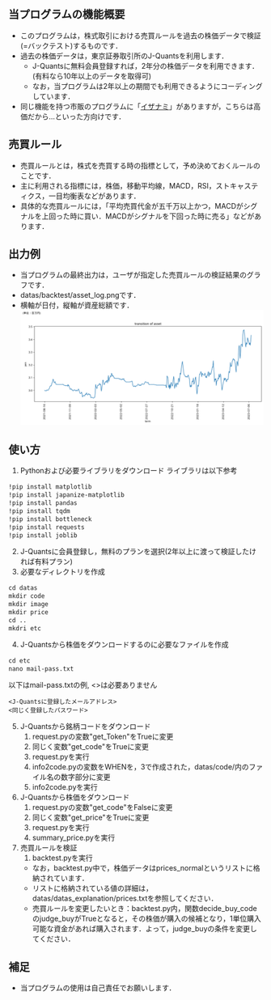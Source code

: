 ## 当プログラムの機能概要
- このプログラムは，株式取引における売買ルールを過去の株価データで検証(=バックテスト)するものです．
- 過去の株価データは，東京証券取引所のJ-Quantsを利用します．
   - J-Quantsに無料会員登録すれば，2年分の株価データを利用できます．  
      (有料なら10年以上のデータを取得可)
   - なお，当プログラムは2年以上の期間でも利用できるようにコーディングしています．
- 同じ機能を持つ市販のプログラムに「[イザナミ](https://www.izanami.jp/top.html)」がありますが，こちらは高価だから...といった方向けです．

## 売買ルール
- 売買ルールとは，株式を売買する時の指標として，予め決めておくルールのことです．
- 主に利用される指標には，株価，移動平均線，MACD，RSI，ストキャスティクス，一目均衡表などがあります．
- 具体的な売買ルールには，「平均売買代金が五千万以上かつ，MACDがシグナルを上回った時に買い．MACDがシグナルを下回った時に売る」などがあります．

## 出力例
- 当プログラムの最終出力は，ユーザが指定した売買ルールの検証結果のグラフです．
- datas/backtest/asset_log.pngです．
- 横軸が日付，縦軸が資産総額です．
![出力例(2年分)](datas/backtest/asset_log.png)

 
## 使い方
1. Pythonおよび必要ライブラリをダウンロード 
ライブラリは以下参考
```
!pip install matplotlib
!pip install japanize-matplotlib
!pip install pandas
!pip install tqdm
!pip install bottleneck
!pip install requests
!pip install joblib

```
2. J-Quantsに会員登録し，無料のプランを選択(2年以上に渡って検証したければ有料プラン)
3. 必要なディレクトリを作成
```
cd datas
mkdir code
mkdir image
mkdir price
cd ..
mkdri etc
```
4. J-Quantsから株価をダウンロードするのに必要なファイルを作成
```
cd etc
nano mail-pass.txt
```
以下はmail-pass.txtの例, <>は必要ありません
```
<J-Quantsに登録したメールアドレス>
<同じく登録したパスワード>
```
5. J-Quantsから銘柄コードをダウンロード
   1. request.pyの変数"get_Token"をTrueに変更
   2. 同じく変数"get_code"をTrueに変更
   3. request.pyを実行
   4. info2code.pyの変数をWHENを，3で作成された，datas/code/内のファイル名の数字部分に変更
   5. info2code.pyを実行
6. J-Quantsから株価をダウンロード
   1. request.pyの変数"get_code"をFalseに変更
   2. 同じく変数"get_price"をTrueに変更
   3. request.pyを実行
   4. summary_price.pyを実行
7. 売買ルールを検証
   1. backtest.pyを実行
   - なお，backtest.py中で，株価データはprices_normalというリストに格納されています．
   - リストに格納されている値の詳細は，datas/datas_explanation/prices.txtを参照してください．
   - 売買ルールを変更したいとき：backtest.py内，関数decide_buy_codeのjudge_buyがTrueとなると，その株価が購入の候補となり，1単位購入可能な資金があれば購入されます．よって，judge_buyの条件を変更してください．



## 補足
- 当プログラムの使用は自己責任でお願いします．
  
